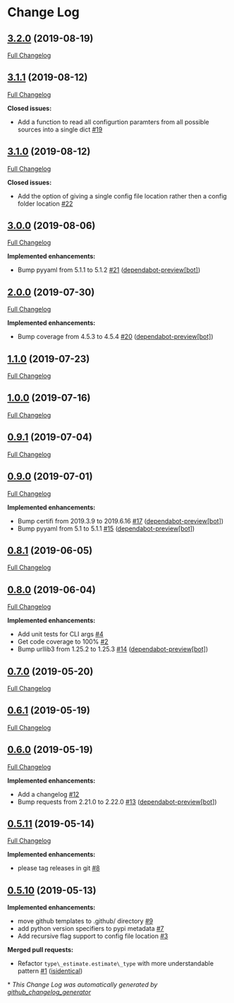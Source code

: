 # Change Log

## [3.2.0](https://github.com/naorlivne/parse_it/tree/3.2.0) (2019-08-19)
[Full Changelog](https://github.com/naorlivne/parse_it/compare/3.1.1...3.2.0)

## [3.1.1](https://github.com/naorlivne/parse_it/tree/3.1.1) (2019-08-12)
[Full Changelog](https://github.com/naorlivne/parse_it/compare/3.1.0...3.1.1)

**Closed issues:**

- Add a function to read all configurtion paramters from all possible sources into a single dict [\#19](https://github.com/naorlivne/parse_it/issues/19)

## [3.1.0](https://github.com/naorlivne/parse_it/tree/3.1.0) (2019-08-12)
[Full Changelog](https://github.com/naorlivne/parse_it/compare/3.0.0...3.1.0)

**Closed issues:**

- Add the option of giving a single config file location rather then a config folder location [\#22](https://github.com/naorlivne/parse_it/issues/22)

## [3.0.0](https://github.com/naorlivne/parse_it/tree/3.0.0) (2019-08-06)
[Full Changelog](https://github.com/naorlivne/parse_it/compare/2.0.0...3.0.0)

**Implemented enhancements:**

- Bump pyyaml from 5.1.1 to 5.1.2 [\#21](https://github.com/naorlivne/parse_it/pull/21) ([dependabot-preview[bot]](https://github.com/apps/dependabot-preview))

## [2.0.0](https://github.com/naorlivne/parse_it/tree/2.0.0) (2019-07-30)
[Full Changelog](https://github.com/naorlivne/parse_it/compare/1.1.0...2.0.0)

**Implemented enhancements:**

- Bump coverage from 4.5.3 to 4.5.4 [\#20](https://github.com/naorlivne/parse_it/pull/20) ([dependabot-preview[bot]](https://github.com/apps/dependabot-preview))

## [1.1.0](https://github.com/naorlivne/parse_it/tree/1.1.0) (2019-07-23)
[Full Changelog](https://github.com/naorlivne/parse_it/compare/1.0.0...1.1.0)

## [1.0.0](https://github.com/naorlivne/parse_it/tree/1.0.0) (2019-07-16)
[Full Changelog](https://github.com/naorlivne/parse_it/compare/0.9.1...1.0.0)

## [0.9.1](https://github.com/naorlivne/parse_it/tree/0.9.1) (2019-07-04)
[Full Changelog](https://github.com/naorlivne/parse_it/compare/0.9.0...0.9.1)

## [0.9.0](https://github.com/naorlivne/parse_it/tree/0.9.0) (2019-07-01)
[Full Changelog](https://github.com/naorlivne/parse_it/compare/0.8.1...0.9.0)

**Implemented enhancements:**

- Bump certifi from 2019.3.9 to 2019.6.16 [\#17](https://github.com/naorlivne/parse_it/pull/17) ([dependabot-preview[bot]](https://github.com/apps/dependabot-preview))
- Bump pyyaml from 5.1 to 5.1.1 [\#15](https://github.com/naorlivne/parse_it/pull/15) ([dependabot-preview[bot]](https://github.com/apps/dependabot-preview))

## [0.8.1](https://github.com/naorlivne/parse_it/tree/0.8.1) (2019-06-05)
[Full Changelog](https://github.com/naorlivne/parse_it/compare/0.8.0...0.8.1)

## [0.8.0](https://github.com/naorlivne/parse_it/tree/0.8.0) (2019-06-04)
[Full Changelog](https://github.com/naorlivne/parse_it/compare/0.7.0...0.8.0)

**Implemented enhancements:**

- Add unit tests for CLI args [\#4](https://github.com/naorlivne/parse_it/issues/4)
- Get code coverage to 100% [\#2](https://github.com/naorlivne/parse_it/issues/2)
- Bump urllib3 from 1.25.2 to 1.25.3 [\#14](https://github.com/naorlivne/parse_it/pull/14) ([dependabot-preview[bot]](https://github.com/apps/dependabot-preview))

## [0.7.0](https://github.com/naorlivne/parse_it/tree/0.7.0) (2019-05-20)
[Full Changelog](https://github.com/naorlivne/parse_it/compare/0.6.1...0.7.0)

## [0.6.1](https://github.com/naorlivne/parse_it/tree/0.6.1) (2019-05-19)
[Full Changelog](https://github.com/naorlivne/parse_it/compare/0.6.0...0.6.1)

## [0.6.0](https://github.com/naorlivne/parse_it/tree/0.6.0) (2019-05-19)
[Full Changelog](https://github.com/naorlivne/parse_it/compare/0.5.11...0.6.0)

**Implemented enhancements:**

- Add a changelog [\#12](https://github.com/naorlivne/parse_it/issues/12)
- Bump requests from 2.21.0 to 2.22.0 [\#13](https://github.com/naorlivne/parse_it/pull/13) ([dependabot-preview[bot]](https://github.com/apps/dependabot-preview))

## [0.5.11](https://github.com/naorlivne/parse_it/tree/0.5.11) (2019-05-14)
[Full Changelog](https://github.com/naorlivne/parse_it/compare/0.5.10...0.5.11)

**Implemented enhancements:**

- please tag releases in git [\#8](https://github.com/naorlivne/parse_it/issues/8)

## [0.5.10](https://github.com/naorlivne/parse_it/tree/0.5.10) (2019-05-13)
**Implemented enhancements:**

- move github templates to .github/ directory [\#9](https://github.com/naorlivne/parse_it/issues/9)
- add python version specifiers to pypi metadata [\#7](https://github.com/naorlivne/parse_it/issues/7)
- Add recursive flag support to config file location [\#3](https://github.com/naorlivne/parse_it/issues/3)

**Merged pull requests:**

- Refactor `type\_estimate.estimate\_type` with more understandable pattern [\#1](https://github.com/naorlivne/parse_it/pull/1) ([isidentical](https://github.com/isidentical))



\* *This Change Log was automatically generated by [github_changelog_generator](https://github.com/skywinder/Github-Changelog-Generator)*